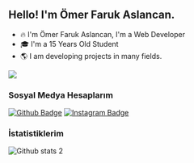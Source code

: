 ## Hello! I'm Ömer Faruk Aslancan.

- 🔥 I'm Ömer Faruk Aslancan, I'm a Web Developer
- 🎓 I'm a 15 Years Old Student 
- 🌎 I am developing projects in many fields.

<img src="https://github.com/TheOmers/TheOmers/blob/main/cd59d626dc86397fe45080e6e9c7027d.gif?raw=true" width="right">

### Sosyal Medya Hesaplarım
[![Github Badge](https://img.shields.io/badge/-Github-000?style=quare&labelColor=000&logo=Github&logoColor=white&link=link)]([link](https://github.com/TheOmerS)) 
[![Instagram Badge](https://img.shields.io/badge/-Instagram-C13584?style=flat-quare&labelColor=C13584&logo=instagram&logoColor=white&link=link)](https://www.instagram.com/the0mers0/) 

### İstatistiklerim 
![Github stats 2](https://github-readme-stats.vercel.app/api?username=TheOmers&show_icons=true&theme=radical)
